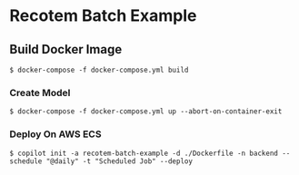 # Recotem Batch Example

## Build Docker Image

```
$ docker-compose -f docker-compose.yml build
```

### Create Model

```
$ docker-compose -f docker-compose.yml up --abort-on-container-exit
```

### Deploy On AWS ECS

```
$ copilot init -a recotem-batch-example -d ./Dockerfile -n backend --schedule "@daily" -t "Scheduled Job" --deploy
```

